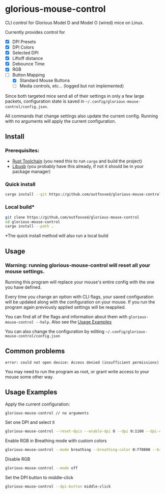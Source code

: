 # glorious-mouse-control

CLI control for Glorious Model D and Model O (wired) mice on Linux.

Currently provides control for
 - [X] DPI Presets
 - [X] DPI Colors
 - [X] Selected DPI
 - [X] Liftoff distance
 - [X] Debounce Time
 - [X] RGB
 - [ ] Button Mapping
 	- [X] Standard Mouse Buttons
	- [ ] Media controls, etc... (logged but not implemented)

Since both targeted mice send all of their settings in only a few large packets,
configuration state is saved in `~/.config/glorious-mouse-control/config.json`.

All commands that change settings also update the current config. Running with no arguments will apply the current configuration.

## Install

### Prerequisites:
 - [Rust Toolchain](https://rustup.rs) (you need this to run `cargo` and build the project)
 - [Libusb](https://rustup.rs/) (you probably have this already, if not it should be in your package manager)

### Quick install
```sh
cargo install --git https://github.com/outfoxxed/glorious-mouse-control
```

### Local build*
```sh
git clone https://github.com/outfoxxed/glorious-mouse-control
cd glorious-mouse-control
cargo install --path .
```

*The quick install method will also run a local build

## Usage
### Warning: running glorious-mouse-control will reset all your mouse settings.
Running this program will replace your mouse's entire config with the one you have defined.

Every time you change an option with CLI flags, your saved configuration will be updated
along with the configuration on your mouse. If you run the program again previously applied
settings will be reapplied.

You can find all of the flags and information about them with `glorious-mouse-control --help`.
Also see the [Usage Examples](#usage-examples)

You can also change the configuration by editing `~/.config/glorious-mouse-control/config.json`

## Common problems

```
error: could not open device: Access denied (insufficient permissions)
```
You may need to run the program as root, or grant write access to your mouse some other way.

## Usage Examples

Apply the current configuration:
```sh
glorious-mouse-control // no arguments
```

Set one DPI and select it
```sh
glorious-mouse-control --reset-dpis --enable-dpi 0 --dpi 0:1100 --dpi-color 0:ffffff --select-dpi 0
```

Enable RGB in Breathing mode with custom colors
```sh
glorious-mouse-control --mode breathing --breathing-color 0:ff0000 --breathing-color 1:00ff00 --breathing-color 2:0000ff --breathing-color 3:ff00ff --breathing-color 4:ffff00 --breathing-color 5:00ffff --breathing-color 6:ffffff --breathing-speed 3
```

Disable RGB
```sh
glorious-mouse-control --mode off
```

Set the DPI button to middle-click
```sh
glorious-mouse-control --dpi-button middle-click
```
